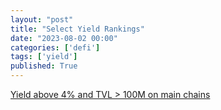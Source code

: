 ```yaml
---
layout: "post"
title: "Select Yield Rankings"
date: "2023-08-02 00:00"
categories: ['defi']
tags: ['yield']
published: True
---
```


[Yield above 4% and TVL > 100M on main chains](https://defillama.com/yields?minTvl=100000000&maxTvl=&minApy=4&maxApy=&chain=Ethereum&chain=Arbitrum&chain=BSC)

<!--more-->



